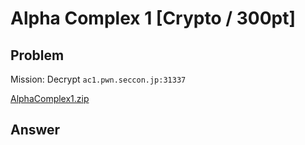# Alpha Complex 1 [Crypto / 300pt]

## Problem

Mission: Decrypt `ac1.pwn.seccon.jp:31337`

[AlphaComplex1.zip](https://github.com/AkashiSN/SECCON2016-Online-CTF/blob/master/Crypto/Alpha_Complex_1/AlphaComplex1.zip)

## Answer
